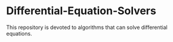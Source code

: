 # Differential-Equation-Solvers
This repository is devoted to algorithms that can solve differential equations.
